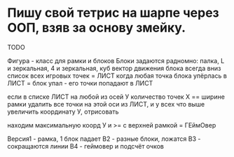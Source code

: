 # Пишу свой тетрис на шарпе через ООП, взяв за основу змейку.

TODO

Фигура - класс для рамки и блоков
Блоки задаются радномно: палка, L и зеркальная, 4 и зеркальная, куб
вектор движения блока всегда вниз
список всех игровых точек = ЛИСТ
когда любая точка блока упёрлась в ЛИСТ = блок упал - его точки попадают в ЛИСТ

если в списке ЛИСТ на любой из осей У количество точек Х == ширине рамки
	удалить все точки на этой оси из ЛИСТ, и у всех что выше увеличить координату У, отрисовать

находим максимальную коорд У и >= с верхней рамкой = ГЕймОвер

Версия1 - рамка, 1 блок падает
В2 - разные блоки, ложатся
В3 - сокращаются линии
В4 - геймовер и подсчёт очков